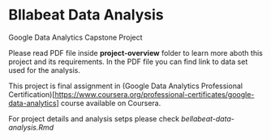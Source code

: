 # Bllabeat Data Analysis
Google Data Analytics Capstone Project

Please read PDF file inside **project-overview** folder to learn more aboth this project and its requirements. In the PDF file you can find link to data set used for the analysis.

This project is final assignment in (Google Data Analytics Professional Certification)[https://www.coursera.org/professional-certificates/google-data-analytics] course available on Coursera.

For project details and analysis setps please check *bellabeat-data-analysis.Rmd*
